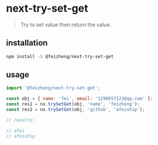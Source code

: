 # next-try-set-get
> Try to set value then return the value.

## installation
```bash
npm install -S @feizheng/next-try-set-get
```

## usage
```js
import '@feizheng/next-try-set-get';

const obj = { name: 'fei', email: '1290657123@qq.com' };
const res1 = nx.trySetGet(obj, 'name', 'feizheng');
const res2 = nx.trySetGet(obj, 'github', 'afeiship');

// results:

// afei
// afeiship
```
